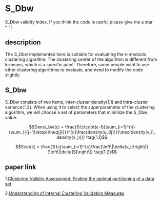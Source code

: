 # S_Dbw
S_Dbw validity index.
If you think the code is useful,please give me a star ^_^!

## description
The S_Dbw implemented here is suitable for evaluating the k-medoids clustering algorithm. The clustering center of the algorithm is different from k-means, which is a specific point. Therefore, some people want to use other clustering algorithms to evaluate, and need to modify the code slightly.

## S_Dbw
S_Dbw consists of two items, inter-cluster density($1.1$) and intra-cluster variance($1.2$). When using it to select the superparameter of the clustering algorithm, we will choose a set of parameters that minimize the S_Dbw value.

$$Dens\_bw(c) = \frac{1}{c\cdot(c-1)}\sum_{i=1}^{n}(\sum_{{{j=1}\atop{i\neq{j}}}}^{c}\frac{density(u_{ij})}{\max(density(v_i), density(v_j))}) \tag{1.1}$$

$$Scat(c) = \frac{1}{c}\sum_{i=1}^{c}\frac{\left\|\delta(v_i)\right\|}{\left\|\delta(S)\right\|} \tag{1.2}$$

## paper link
1.[Clustering Validity Assessment: Finding the optimal partitioning of a data set](https://pdfs.semanticscholar.org/dc44/df745fbf5794066557e52074d127b31248b2.pdf)

2.[Understanding of Internal Clustering Validation Measures](http://datamining.rutgers.edu/publication/internalmeasures.pdf)
